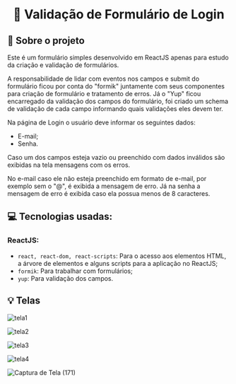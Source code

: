 <h1 align="center">
  📄 Validação de Formulário de Login
</h1>


## :rocket: Sobre o projeto
Este é um formulário simples desenvolvido em ReactJS apenas para estudo da criação e validação de formulários.

A responsabilidade de lidar com eventos nos campos e submit do formulário ficou por conta do "formik" juntamente com seus componentes para criação de formulário e tratamento de erros.
Já o "Yup" ficou encarregado da validação dos campos do formulário, foi criado um schema de validação de cada campo informando quais validações eles devem ter.

Na página de Login o usuário deve informar os seguintes dados:
- E-mail;
- Senha.

Caso um dos campos esteja vazio ou preenchido com dados inválidos são exibidas na tela mensagens com os erros. 

No e-mail caso ele não esteja preenchido em formato de e-mail, por exemplo sem o "@", é exibida a mensagem de erro.
Já na senha a mensagem de erro é exibida caso ela possua menos de 8 caracteres.



## :computer: Tecnologias usadas:

### ReactJS:

- `react, react-dom, react-scripts`: Para o acesso aos elementos HTML, a árvore de elementos e alguns scripts para a aplicação no ReactJS;
- `formik`: Para trabalhar com formulários;
- `yup`: Para validação dos campos.


## :bulb: Telas


![tela1](https://user-images.githubusercontent.com/23708544/89242147-37425380-d5d7-11ea-8f59-22748c3d7fdc.png)

![tela2](https://user-images.githubusercontent.com/23708544/89242148-37425380-d5d7-11ea-998e-9b9f3bbed0d0.png)

![tela3](https://user-images.githubusercontent.com/23708544/89242150-37daea00-d5d7-11ea-86a7-0a86ddfdf7cd.png)

![tela4](https://user-images.githubusercontent.com/23708544/89242151-38738080-d5d7-11ea-8d6e-8fad57034139.png)

![Captura de Tela (171)](https://user-images.githubusercontent.com/23708544/89242141-34dff980-d5d7-11ea-98b8-6e6b6cb96ee4.png)

